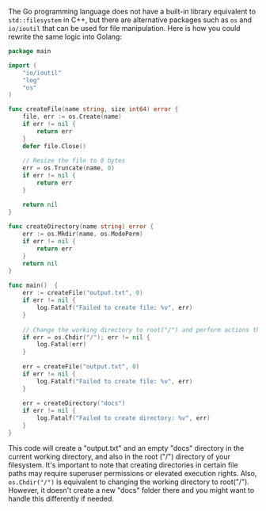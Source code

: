 The Go programming language does not have a built-in library equivalent to `std::filesystem` in C++, but there are alternative packages such as `os` and `io/ioutil` that can be used for file manipulation. Here is how you could rewrite the same logic into Golang:
```go
package main

import (
	"io/ioutil"
	"log"
	"os"
)

func createFile(name string, size int64) error {
	file, err := os.Create(name)
	if err != nil {
		return err
	}
	defer file.Close()
    
	// Resize the file to 0 bytes
	err = os.Truncate(name, 0)
	if err != nil {
	    return err
	}

	return nil
}
  
func createDirectory(name string) error {
	err := os.Mkdir(name, os.ModePerm)
	if err != nil {
		return err
	}
	return nil
}
    
func main()  {
	err := createFile("output.txt", 0)
	if err != nil {
		log.Fatalf("Failed to create file: %v", err)
	}
      
	// Change the working directory to root("/") and perform actions there
	if err = os.Chdir("/"); err != nil {
	    log.Fatal(err)
	}
    
	err = createFile("output.txt", 0)
	if err != nil {
		log.Fatalf("Failed to create file: %v", err)
	}
      
	err = createDirectory("docs")
	if err != nil {
		log.Fatalf("Failed to create directory: %v", err)
	} 
}
```
This code will create a "output.txt" and an empty "docs" directory in the current working directory, and also in the root ("/") directory of your filesystem. It's important to note that creating directories in certain file paths may require superuser permissions or elevated execution rights. 
Also, `os.Chdir("/")` is equivalent to changing the working directory to root("/"). However, it doesn't create a new "docs" folder there and you might want to handle this differently if needed.

